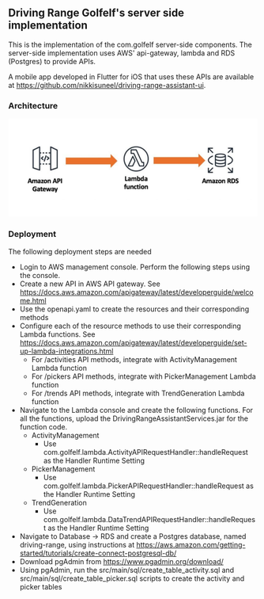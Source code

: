 ## Driving Range Golfelf's server side implementation

This is the implementation of the com.golfelf server-side components. The server-side implementation uses AWS' api-gateway, lambda and RDS (Postgres) to provide APIs.

A mobile app developed in Flutter for iOS that uses these APIs are available at https://github.com/nikkisuneel/driving-range-assistant-ui.

### Architecture

![Architecture](images/architecture.png)

### Deployment

The following deployment steps are needed
- Login to AWS management console. Perform the following steps using the console.
- Create a new API in AWS API gateway. See https://docs.aws.amazon.com/apigateway/latest/developerguide/welcome.html
- Use the openapi.yaml to create the resources and their corresponding methods
- Configure each of the resource methods to use their corresponding Lambda functions. See https://docs.aws.amazon.com/apigateway/latest/developerguide/set-up-lambda-integrations.html
  * For /activities API methods, integrate with ActivityManagement Lambda function
  * For /pickers API methods, integrate with PickerManagement Lambda function
  * For /trends API methods, integrate with TrendGeneration Lambda function  
- Navigate to the Lambda console and create the following functions. For all the functions, upload the DrivingRangeAssistantServices.jar for the function code.
    * ActivityManagement
      * Use com.golfelf.lambda.ActivityAPIRequestHandler::handleRequest as the Handler Runtime Setting
    * PickerManagement
      * Use com.golfelf.lambda.PickerAPIRequestHandler::handleRequest as the Handler Runtime Setting
    * TrendGeneration
      * Use com.golfelf.lambda.DataTrendAPIRequestHandler::handleRequest as the Handler Runtime Setting
- Navigate to Database -> RDS and create a Postgres database, named driving-range, using instructions at https://aws.amazon.com/getting-started/tutorials/create-connect-postgresql-db/
- Download pgAdmin from https://www.pgadmin.org/download/
- Using pgAdmin, run the src/main/sql/create_table_activity.sql and src/main/sql/create_table_picker.sql scripts to create the activity and picker tables

